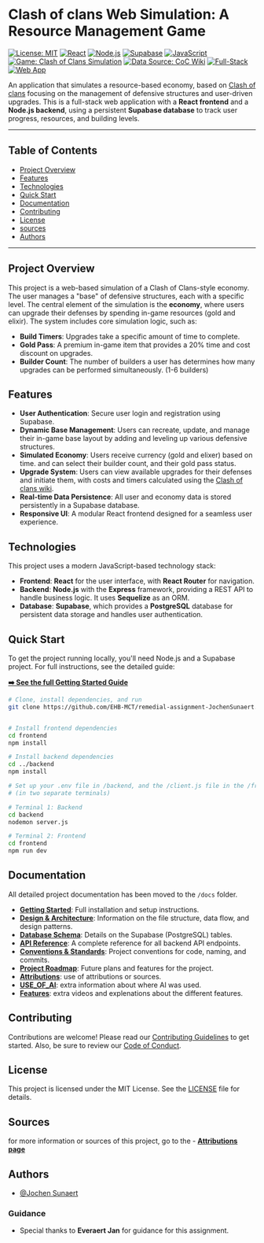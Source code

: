 

# Clash of clans Web Simulation: A Resource Management Game

[![License: MIT](https://img.shields.io/badge/License-MIT-yellow.svg)](https://opensource.org/licenses/MIT)
[![React](https://img.shields.io/badge/React-61DAFB?style=flat&logo=react&logoColor=black)](https://reactjs.org/)
[![Node.js](https://img.shields.io/badge/Node.js-339933?style=flat&logo=node.js&logoColor=white)](https://nodejs.org/)
[![Supabase](https://img.shields.io/badge/Supabase-3ECF8E?style=flat&logo=supabase&logoColor=white)](https://supabase.com/)
[![JavaScript](https://img.shields.io/badge/JavaScript-F7DF1E?style=flat&logo=javascript&logoColor=black)](https://www.javascript.com/)
[![Game: Clash of Clans Simulation](https://img.shields.io/badge/Game-Clash%20of%20Clans-blue?style=flat)](https://supercell.com/en/games/clashofclans/)
[![Data Source: CoC Wiki](https://img.shields.io/badge/Data%20Source-Clash%20of%20Clans%20Wiki-lightgrey?style=flat)](https://clashofclans.fandom.com/wiki/Defensive_Buildings/Home_Village)
[![Full-Stack](https://img.shields.io/badge/Full--Stack-Yes-brightgreen?style=flat)]()
[![Web App](https://img.shields.io/badge/Web%20App-Online-orange?style=flat)]()



An application that simulates a resource-based economy, based on [Clash of clans](https://supercell.com/en/games/clashofclans/) focusing on the management of defensive structures and user-driven upgrades. This is a full-stack web application with a **React frontend** and a **Node.js backend**, using a persistent **Supabase database** to track user progress, resources, and building levels.

---

## Table of Contents

- [Project Overview](#project-overview)
- [Features](#features)
- [Technologies](#technologies)
- [Quick Start](#quick-start)
- [Documentation](#documentation)
- [Contributing](#contributing)
- [License](#license)
- [sources](#Sources)
- [Authors](#authors)

---

## Project Overview

This project is a web-based simulation of a Clash of Clans-style economy. The user manages a "base" of defensive structures, each with a specific level. The central element of the simulation is the **economy**, where users can upgrade their defenses by spending in-game resources (gold and elixir). The system includes core simulation logic, such as:

- **Build Timers**: Upgrades take a specific amount of time to complete.
- **Gold Pass**: A premium in-game item that provides a 20% time and cost discount on upgrades.
- **Builder Count**: The number of builders a user has determines how many upgrades can be performed simultaneously. (1-6 builders)

## Features

- **User Authentication**: Secure user login and registration using Supabase.
- **Dynamic Base Management**: Users can recreate, update, and manage their in-game base layout by adding and leveling up various defensive structures.
- **Simulated Economy**: Users receive currency (gold and elixer) based on time. and can select their builder count, and their gold pass status.
- **Upgrade System**: Users can view available upgrades for their defenses and initiate them, with costs and timers calculated using the [Clash of clans wiki](https://clashofclans.fandom.com/wiki/Defensive_Buildings/Home_Village).
- **Real-time Data Persistence**: All user and economy data is stored persistently in a Supabase database.
- **Responsive UI**: A modular React frontend designed for a seamless user experience.

## Technologies

This project uses a modern JavaScript-based technology stack:

- **Frontend**: **React** for the user interface, with **React Router** for navigation.
- **Backend**: **Node.js** with the **Express** framework, providing a REST API to handle business logic. It uses **Sequelize** as an ORM.
- **Database**: **Supabase**, which provides a **PostgreSQL** database for persistent data storage and handles user authentication.

## Quick Start

To get the project running locally, you'll need Node.js and a Supabase project. For full instructions, see the detailed guide:

**[➡️ See the full Getting Started Guide](./docs/GETTING_STARTED.md)**

```bash
# Clone, install dependencies, and run
git clone https://github.com/EHB-MCT/remedial-assignment-JochenSunaert.git


# Install frontend dependencies
cd frontend
npm install

# Install backend dependencies
cd ../backend
npm install

# Set up your .env file in /backend, and the /client.js file in the /frontend/src then start the servers
# (in two separate terminals)

# Terminal 1: Backend
cd backend
nodemon server.js

# Terminal 2: Frontend
cd frontend
npm run dev
```

## Documentation

All detailed project documentation has been moved to the `/docs` folder.

- **[Getting Started](./docs/GETTING_STARTED.md)**: Full installation and setup instructions.
- **[Design & Architecture](./docs/DESIGN_AND_ARCHITECTURE.md)**: Information on the file structure, data flow, and design patterns.
- **[Database Schema](./docs/DATABASE_SCHEMA.md)**: Details on the Supabase (PostgreSQL) tables.
- **[API Reference](./docs/API_REFERENCE.md)**: A complete reference for all backend API endpoints.
- **[Conventions & Standards](./docs/CONVENTIONS.md)**: Project conventions for code, naming, and commits.
- **[Project Roadmap](./docs/ROADMAP.md)**: Future plans and features for the project.
- **[Attributions](./docs/ATTRIBUTIONS.md)**: use of attributions or sources.
- **[USE_OF_AI](./docs/ATTRIBUTIONS.md)**: extra information about where AI was used.
- **[Features](./docs/FEATURES.md)**: extra videos and explenations about the different features.

## Contributing

Contributions are welcome! Please read our [Contributing Guidelines](./CONTRIBUTING.md) to get started. Also, be sure to review our [Code of Conduct](./CODE_OF_CONDUCT.md).

## License

This project is licensed under the MIT License. See the [LICENSE](./LICENSE) file for details.

## Sources 

for more information or sources of this project, go to the - **[Attributions page](./docs/ATTRIBUTIONS.md)**
## Authors

- [@Jochen Sunaert](https://github.com/JochenSunaert)

### Guidance
- Special thanks to **Everaert Jan** for guidance for this assignment.
